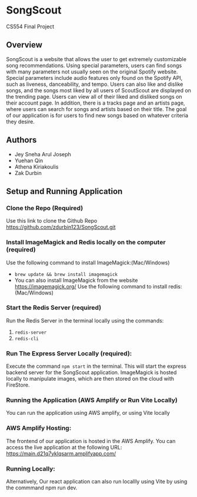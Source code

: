 # SongScout
CS554 Final Project

## Overview
SongScout is a website that allows the user to get extremely customizable song recommendations. Using special parameters, users can find songs with many parameters not usually seen on the original Spotify website. Special parameters include audio features only found on the Spotify API, such as liveness, danceability, and tempo. Users can also like and dislike songs, and the songs most liked by all users of ScoutScout are displayed on the trending page. Users can view all of their liked and disliked songs on their account page. In addition, there is a tracks page and an artists page, where users can search for songs and artists based on their title. The goal of our application is for users to find new songs based on whatever criteria they desire. 

## Authors
-  Jey Sneha Arul Joseph
-  Yuehan Qin
-  Athena Kiriakoulis
-  Zak Durbin

## Setup and Running Application
### Clone the Repo (Required)
Use this link to clone the Github Repo https://github.com/zdurbin123/SongScout.git
### Install ImageMagick and Redis locally on the computer (required)
Use the following command to install ImageMagick:(Mac/Windows)
- `brew update && brew install imagemagick`
- You can also install ImageMagick from the website https://imagemagick.org/
Use the following command to install redis:(Mac/Windows) 
### Start the Redis Server (required)
Run the Redis Server in the terminal locally using the commands: 
1. `redis-server`
2. `redis-cli`
### Run The Express Server Locally (required):
Execute the command `npm start` in the terminal. This will start the express backend server for the SongScout application. ImageMagick is hosted locally to manipulate images, which are then stored on the cloud with FireStore.

### Running the Application (AWS Amplify or Run Vite Locally)
You can run the application using AWS amplify, or using Vite locally

### AWS Amplify Hosting:
The frontend of our application is hosted in the AWS Amplify. You can access the live application at the following URL: https://main.d21q7yklqsarm.amplifyapp.com/
### Running Locally:
Alternatively, Our react application can also run locallly using Vite by using the commmand npm run dev. 
